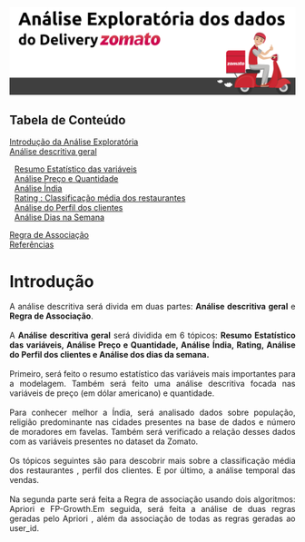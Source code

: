 <Img src="https://github.com/CatarinaAguiar3/Analise_Exploratoria_dos_dados_do_delivery_Zomato/blob/main/Imagens/Banner_para_README4.png" >

<div>
<h2>Tabela de Conteúdo</h2> 
  <a href="#">Introdução da Análise Exploratória</a> <br>
  <a  href="#análise-descritiva-geral">Análise descritiva geral<br>
  <ul style="list-style:none; margin-left: -15px;">
    <a  href="#resumo-estatístico-das-variáveis">Resumo Estatístico das variáveis</a><br>
    <a href="#análise-preço-e-quantidade">Análise Preço e Quantidade</a><br>
    <a href="#análise-índia">Análise Índia</a><br>
    <a href="#classificação-média-dos-restaurantes">Rating : Classificação média dos restaurantes</a><br>
    <a href="#análise-do-perfil-dos-clientes">Análise do Perfil dos clientes</a><br>
    <a href="#análise-dias-na-semana">Análise Dias na Semana</a><br>
  </ul>  
 <a href="#regra-de-associcao">Regra de Associação</a><br>
 <a href="#referências">Referências</a><br>

  
# Introdução
<div style="text-align: justify;">
A análise descritiva será divida em duas partes: <b>Análise descritiva geral</b> e <b>Regra de Associação</b>.
<br><br>
A <b>Análise descritiva geral</b> será dividida em 6 tópicos: <b>Resumo Estatístico das variáveis, Análise Preço e Quantidade, Análise Índia, Rating, Análise do Perfil dos clientes e Análise dos dias da semana.</b>
<br><br>
Primeiro, será feito o resumo estatístico das variáveis mais importantes para a modelagem. Também será feito uma análise descritiva focada nas variáveis de preço (em dólar americano) e quantidade.
<br><br>
Para conhecer melhor a Índia, será analisado dados sobre população, religião predominante nas cidades presentes na base de dados e número de moradores em favelas. Também será verificado a relação desses dados com as variáveis presentes no dataset da Zomato.
<br><br>
Os tópicos seguintes são para descobrir mais sobre a classificação média dos restaurantes , perfil dos clientes. E por último, a análise temporal das vendas. 
<br><br>
Na segunda parte será feita a Regra de associação usando dois algoritmos: Apriori e FP-Growth.Em seguida, será feita a análise de duas regras geradas pelo Apriori , além da associação de todas as regras geradas ao user_id. 
</div>


  



